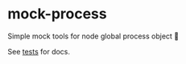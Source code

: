 # mock-process
Simple mock tools for node global process object 👻

See [tests](./test/index.js) for docs.
